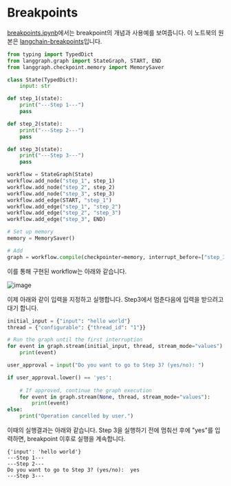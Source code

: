 # Breakpoints

[breakpoints.ipynb](./agent/breakpoints.ipynb)에서는 breakpoint의 개념과 사용예를 보여줍니다. 이 노트북의 원본은 [langchain-breakpoints](https://langchain-ai.github.io/langgraph/how-tos/human_in_the_loop/breakpoints/)입니다. 

```python
from typing import TypedDict
from langgraph.graph import StateGraph, START, END
from langgraph.checkpoint.memory import MemorySaver

class State(TypedDict):
    input: str

def step_1(state):
    print("---Step 1---")
    pass

def step_2(state):
    print("---Step 2---")
    pass

def step_3(state):
    print("---Step 3---")
    pass

workflow = StateGraph(State)
workflow.add_node("step_1", step_1)
workflow.add_node("step_2", step_2)
workflow.add_node("step_3", step_3)
workflow.add_edge(START, "step_1")
workflow.add_edge("step_1", "step_2")
workflow.add_edge("step_2", "step_3")
workflow.add_edge("step_3", END)

# Set up memory
memory = MemorySaver()

# Add 
graph = workflow.compile(checkpointer=memory, interrupt_before=["step_3"])
```

이를 통해 구현된 workflow는 아래와 같습니다.

![image](https://github.com/kyopark2014/llm-agent/assets/52392004/a52ab2ae-29a6-4a39-8b75-fb47fc166191)


이제 아래와 같이 입력을 지정하고 실행합니다. Step3에서 멈춘다음에 입력을 받으려고 대기 합니다. 

```python
initial_input = {"input": "hello world"}
thread = {"configurable": {"thread_id": "1"}}

# Run the graph until the first interruption
for event in graph.stream(initial_input, thread, stream_mode="values"):
    print(event)

user_approval = input("Do you want to go to Step 3? (yes/no): ")

if user_approval.lower() == 'yes':
    
    # If approved, continue the graph execution
    for event in graph.stream(None, thread, stream_mode="values"):
        print(event)
else:
    print("Operation cancelled by user.")
```

이때의 실행결과는 아래와 같습니다. Step 3을 실행하기 전에 멈춰선 후에 "yes"를 입력하면, breakpoint 이후로 실행을 계속합니다. 

```text
{'input': 'hello world'}
---Step 1---
---Step 2---
Do you want to go to Step 3? (yes/no):  yes
---Step 3---
```






